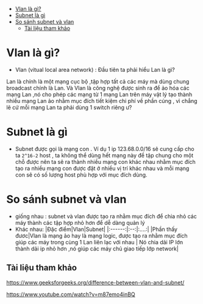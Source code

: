 - [Vlan là gì?](#vlan-là-gì)
- [Subnet là gì](#subnet-là-gì)
- [So sánh subnet và vlan](#so-sánh-subnet-và-vlan)
  - [Tài liệu tham khảo](#tài-liệu-tham-khảo)

# Vlan là gì?
- Vlan (vitual local area network) : Đầu tiên ta phải hiểu Lan là gì?

Lan là chính là một mạng cục bộ ,tập hợp tất cả các máy mà dùng chung broadcast chính là Lan. Và Vlan là công nghệ được sinh ra để ảo hóa các mạng Lan ,nó cho phép các mạng từ 1 mạng Lan trên máy vật lý tạo thành nhiều mạng Lan ảo nhằm mục đích tiết kiệm chi phí về phần cúng , vì chẳng lẽ cứ mỗi mạng Lan ta phải dùng 1 switch riêng ư?

# Subnet là gì
- Subnet được gọi là mạng con . Ví dụ 1 ip 123.68.0.0/16 sẽ cung cấp cho ta `2^16-2` host , ta không thể dùng hết mạng này để tập chung cho một chỗ được nên ta sẽ ra thành nhiều mạng con khác nhau nhằm mục đích tạo ra nhiều mạng con được đặt ở nhiều vị trí khác nhau và mỗi mạng con sẽ có số lượng host phù hợp với mục đích dùng.

# So sánh subnet và vlan
- giống nhau : subnet và vlan được tạo ra nhằm mục đích để chia nhỏ các máy thành các tập hợp nhỏ hơn để dễ dàng quản lý
- Khác nhau:
|Đặc điểm|Vlan|Subnet|
|:------:|:--:|:....:|
|Phần thấy đươc|Vlan là mạng ảo hay là mạng logic, được tạo ra nhằm mục đích giúp các máy trong cùng 1 Lan liên lạc với nhau  | Nó chia dải IP lớn thành dải ip nhỏ hơn ,nó giúp các máy chủ giao tiếp lớp network|

## Tài liệu tham khảo

https://www.geeksforgeeks.org/difference-between-vlan-and-subnet/



https://www.youtube.com/watch?v=m87emo4inBQ